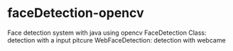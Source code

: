 # faceDetection-opencv
Face detection system with java using opencv 
FaceDetection Class: detection with a input pitcure
WebFaceDetection: detection with webcame
